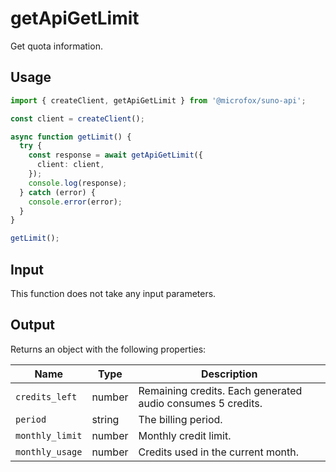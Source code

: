 # getApiGetLimit

Get quota information.

## Usage

```typescript
import { createClient, getApiGetLimit } from '@microfox/suno-api';

const client = createClient();

async function getLimit() {
  try {
    const response = await getApiGetLimit({
      client: client,
    });
    console.log(response);
  } catch (error) {
    console.error(error);
  }
}

getLimit();
```

## Input

This function does not take any input parameters.

## Output

Returns an object with the following properties:

| Name            | Type   | Description                                           |
| --------------- | ------ | ----------------------------------------------------- |
| `credits_left`  | number | Remaining credits. Each generated audio consumes 5 credits. |
| `period`        | string | The billing period.                                   |
| `monthly_limit` | number | Monthly credit limit.                                 |
| `monthly_usage` | number | Credits used in the current month.                    | 